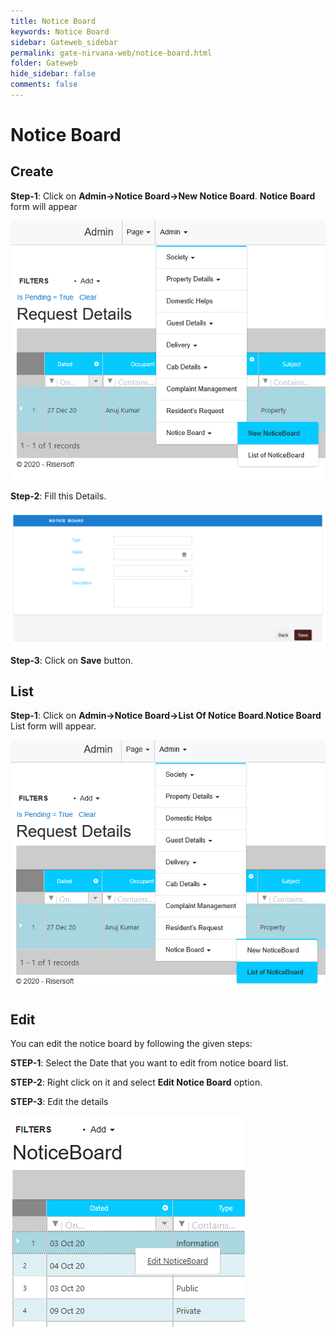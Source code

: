 ```yaml
---
title: Notice Board
keywords: Notice Board
sidebar: Gateweb_sidebar
permalink: gate-nirvana-web/notice-board.html
folder: Gateweb
hide_sidebar: false
comments: false
---
```


# Notice Board

## Create

**Step-1**: Click on **Admin->Notice Board->New Notice Board**. **Notice Board** form will appear

![](/images/ANoticeBoardCreateSelectMenuweb.png)

**Step-2**: Fill this Details.

![](/images/ANoticeBoardCreateSelectFormweb.png)

**Step-3**: Click on **Save** button.


## List


**Step-1**:  Click on **Admin->Notice Board->List Of Notice Board**.**Notice Board** List form will appear.

![](/images/ANoticeBoardListweb.png)

## Edit


You can edit the notice board by following the given steps:

**STEP-1**: Select the Date that you want to edit from notice board list.

**STEP-2**: Right click on it and select **Edit Notice Board** option.                             
                                                  

**STEP-3**: Edit the details

![](/images/ANoticeBoardEditweb.png)

